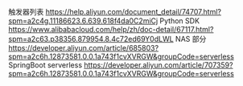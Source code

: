 触发器列表
https://help.aliyun.com/document_detail/74707.html?spm=a2c4g.11186623.6.639.618f4da0C2miCj
Python SDK
https://www.alibabacloud.com/help/zh/doc-detail/67117.html?spm=a2c63.p38356.879954.8.4c72ed69Y0dLWL
NAS 部分
https://developer.aliyun.com/article/685803?spm=a2c6h.12873581.0.0.1a743f1cvXVRGW&groupCode=serverless
SpringBoot serverless
https://developer.aliyun.com/article/707359?spm=a2c6h.12873581.0.0.1a743f1cvXVRGW&groupCode=serverless